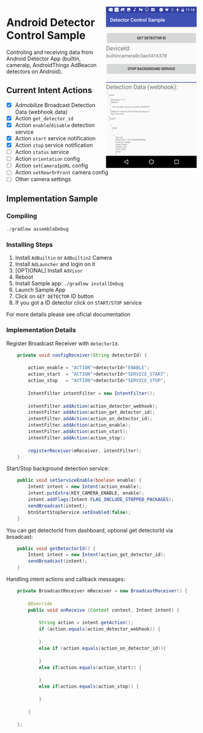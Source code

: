 <a href="https://github.com/matrix-io/android-tracker-control-sample/blob/master/screenshots/main.png"><img src="https://github.com/matrix-io/android-tracker-control-sample/blob/master/screenshots/main.png" align="right" width="240" ></a>

# Android Detector Control Sample

Controling and receiving data from Android Detector App (builtin, cameraIp, AndroidThings AdBeacon detectors on Android). 

## Current Intent Actions

- [X] Admobilize Broadcast Detection Data (webhook data)
- [X] Action `get_detector_id`
- [X] Action `enable`/`disable` detection service
- [X] Action `start` service notification
- [X] Action `stop`  service notification
- [ ] Action `status` service
- [ ] Action `orientation` config
- [ ] Action `setCameraIpURL` config
- [ ] Action `setRearOrFront` camera config
- [ ] Other camera settings

## Implementation Sample

### Compiling

```javascript
./gradlew assembleDebug
```

### Installing Steps

1. Install `AdBuiltin` or `AdBuiltin2` Camera
2. Install `AdLauncher` and login on it
3. [OPTIONAL] Install `AdVisor`
4. Reboot
5. Install Sample app: `./gradlew installDebug`
6. Launch Sample App
7. Click on `GET DETECTOR` ID button
8. If you got a ID detector click on `START/STOP` service

For more details please see oficial documentation

### Implementation Details

Register Broadcast Receiver with `detectorId`.

``` java
    private void configReceiver(String detectorId) {

        action_enable = "ACTION"+detectorId+"ENABLE";
        action_start  = "ACTION"+detectorId+"SERVICE_START";
        action_stop   = "ACTION"+detectorId+"SERVICE_STOP";

        IntentFilter intentFilter = new IntentFilter();

        intentFilter.addAction(action_detector_webhook);
        intentFilter.addAction(action_get_detector_id);
        intentFilter.addAction(action_on_detector_id);
        intentFilter.addAction(action_enable);
        intentFilter.addAction(action_start);
        intentFilter.addAction(action_stop);

        registerReceiver(mReceiver, intentFilter);
    }
```

Start/Stop background detection service:

``` java
    public void setServiceEnable(boolean enable) {
        Intent intent = new Intent(action_enable);
        intent.putExtra(KEY_CAMERA_ENABLE, enable);
        intent.addFlags(Intent.FLAG_INCLUDE_STOPPED_PACKAGES);
        sendBroadcast(intent);
        btnStartStopService.setEnabled(false);
    }
```

You can get detectorId from dashboard, optional get detectorId via broadcast:

``` java
    public void getDetectorId() {
        Intent intent = new Intent(action_get_detector_id);
        sendBroadcast(intent);
    }
```

Handling intent actions and callback messages:


``` java
    private BroadcastReceiver mReceiver = new BroadcastReceiver() {

        @Override
        public void onReceive (Context context, Intent intent) {

            String action = intent.getAction();
            if (action.equals(action_detector_webhook)) {

            }
            else if (action.equals(action_on_detector_id)){

            }
            else if(action.equals(action_start)) {

            }
            else if(action.equals(action_stop)) {

            }

        }

    };
```


